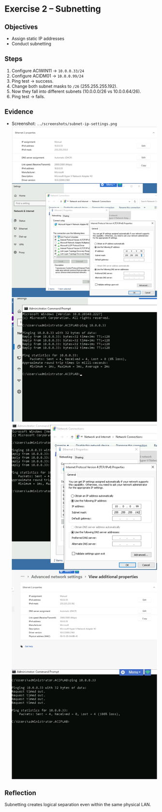 # Exercise 2 – Subnetting

## Objectives
- Assign static IP addresses
- Conduct subnetting

## Steps
1. Configure ACIWIN11 → `10.0.0.33/24`
2. Configure ACIDM01 → `10.0.0.99/24`
3. Ping test → success.
4. Change both subnet masks to `/26` (255.255.255.192).
5. Now they fall into different subnets (10.0.0.0/26 vs 10.0.0.64/26).
6. Ping test → fails.

## Evidence
- Screenshot: `../screenshots/subnet-ip-settings.png`
![subnetwin11](../screenshots/StaticIPWin11-proof.png)
![subnetwin11](../screenshots/staticIP-DM01-proof.png)
![subnetwin11](../screenshots/ping-33Success.png)
![subnetwin11](../screenshots/changing-subnetTO26.png)
![subnetwin11](../screenshots/changing-Win11SubnetTO26.png)
![subnetwin11](../screenshots/failed-ping.png)

## Reflection
Subnetting creates logical separation even within the same physical LAN.
